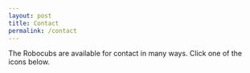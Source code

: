 ```yaml
---
layout: post
title: Contact
permalink: /contact
---
```


The Robocubs are available for contact in many ways. Click one of the icons below.

<br>

<a href="https://www.facebook.com/Robocubs" class="icon-social-facebook"></a>
<a href="https://twitter.com/UDJRobocubs1701" class="icon-social-twitter"></a>
<a href="https://www.instagram.com/UDJRobocubs1701" class="icon-social-instagram"></a>
<a href="mailto:robocubs@robocubs.com" class="icon-envelope-open"></a>
